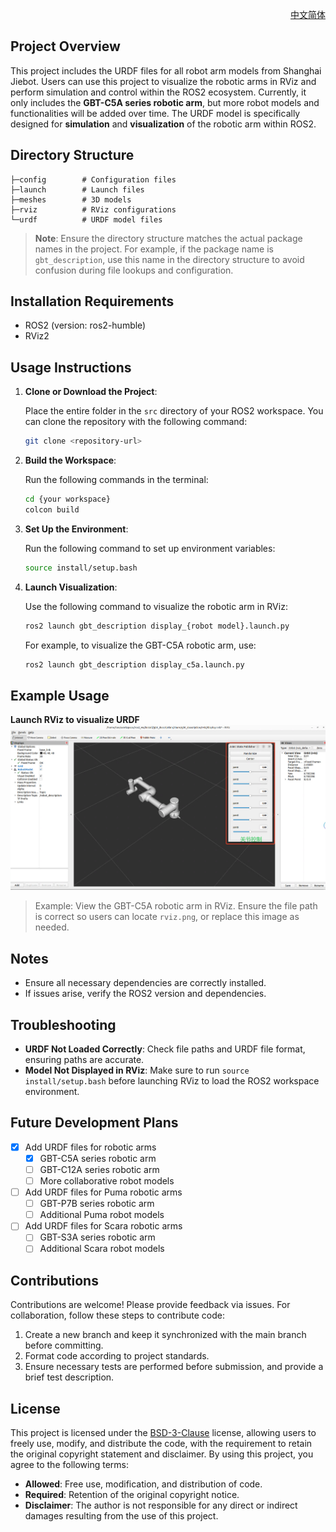
<div align="right">
  
[中文简体](readme_cn.md)

</div>

## Project Overview

This project includes the URDF files for all robot arm models from Shanghai Jiebot. Users can use this project to visualize the robotic arms in RViz and perform simulation and control within the ROS2 ecosystem. Currently, it only includes the **GBT-C5A series robotic arm**, but more robot models and functionalities will be added over time. The URDF model is specifically designed for **simulation** and **visualization** of the robotic arm within ROS2.

## Directory Structure

```
├─config        # Configuration files
├─launch        # Launch files
├─meshes        # 3D models
├─rviz          # RViz configurations
└─urdf          # URDF model files
```

> **Note**: Ensure the directory structure matches the actual package names in the project. For example, if the package name is `gbt_description`, use this name in the directory structure to avoid confusion during file lookups and configuration.

## Installation Requirements

- ROS2 (version: ros2-humble)
- RViz2

## Usage Instructions

1. **Clone or Download the Project**:

   Place the entire folder in the `src` directory of your ROS2 workspace. You can clone the repository with the following command:

   ```bash
   git clone <repository-url>
   ```

2. **Build the Workspace**:

   Run the following commands in the terminal:

   ```bash
   cd {your workspace}
   colcon build
   ```

3. **Set Up the Environment**:

   Run the following command to set up environment variables:

   ```bash
   source install/setup.bash
   ```

4. **Launch Visualization**:

   Use the following command to visualize the robotic arm in RViz:

   ```bash
   ros2 launch gbt_description display_{robot model}.launch.py
   ```

   For example, to visualize the GBT-C5A robotic arm, use:

   ```bash
   ros2 launch gbt_description display_c5a.launch.py
   ```

## Example Usage

**Launch RViz to visualize URDF**
![](../assets/rviz.png)

> Example: View the GBT-C5A robotic arm in RViz. Ensure the file path is correct so users can locate `rviz.png`, or replace this image as needed.

## Notes

- Ensure all necessary dependencies are correctly installed.
- If issues arise, verify the ROS2 version and dependencies.

## Troubleshooting

- **URDF Not Loaded Correctly**: Check file paths and URDF file format, ensuring paths are accurate.
- **Model Not Displayed in RViz**: Make sure to run `source install/setup.bash` before launching RViz to load the ROS2 workspace environment.

## Future Development Plans

- [x] Add URDF files for robotic arms
   - [x] GBT-C5A series robotic arm
   - [ ] GBT-C12A series robotic arm
   - [ ] More collaborative robot models
- [ ] Add URDF files for Puma robotic arms
   - [ ] GBT-P7B series robotic arm
   - [ ] Additional Puma robot models

- [ ] Add URDF files for Scara robotic arms
   - [ ] GBT-S3A series robotic arm
   - [ ] Additional Scara robot models

## Contributions

Contributions are welcome! Please provide feedback via issues. For collaboration, follow these steps to contribute code:

1. Create a new branch and keep it synchronized with the main branch before committing.
2. Format code according to project standards.
3. Ensure necessary tests are performed before submission, and provide a brief test description.

## License

This project is licensed under the [BSD-3-Clause](https://opensource.org/license/BSD-3-clause) license, allowing users to freely use, modify, and distribute the code, with the requirement to retain the original copyright statement and disclaimer. By using this project, you agree to the following terms:

- **Allowed**: Free use, modification, and distribution of code.
- **Required**: Retention of the original copyright notice.
- **Disclaimer**: The author is not responsible for any direct or indirect damages resulting from the use of this project.